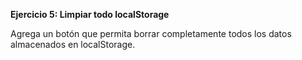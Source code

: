 <strong>Ejercicio 5: Limpiar todo localStorage</strong>

Agrega un botón que permita borrar completamente todos los datos almacenados en localStorage.